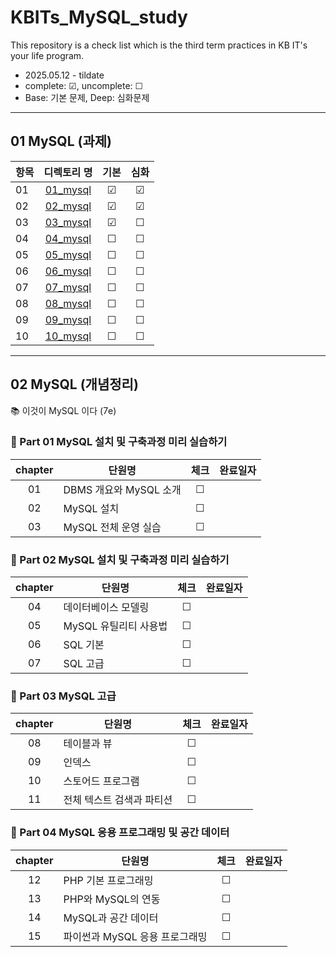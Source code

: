 # KBITs_MySQL_study
This repository is a check list which is the third term practices in KB IT's your life program.
- 2025.05.12 - tildate
- complete: ☑, uncomplete: ☐
- Base: 기본 문제, Deep: 심화문제

---

## 01 MySQL (과제)
| 항목 | 디렉토리 명 | 기본 | 심화 | 
|------|:----:|:----:|:----:|
| 01 | [01_mysql](https://github.com/yoon2fy/KBITs_MySQL_study/blob/main/01%20mySQL/01_mysql) | ☑ | ☑ |
| 02 | [02_mysql](https://github.com/yoon2fy/KBITs_MySQL_study/tree/main/01%20mySQL/02_mysql) | ☑ | ☑ |
| 03 | [03_mysql](https://github.com/yoon2fy/KBITs_MySQL_study/tree/main/01%20mySQL/03_mySQL) | ☑ | ☐ |
| 04 | [04_mysql]() | ☐ | ☐ |
| 05 | [05_mysql]() | ☐ | ☐ |
| 06 | [06_mysql]() | ☐ | ☐ |
| 07 | [07_mysql]() | ☐ | ☐ |
| 08 | [08_mysql]() | ☐ | ☐ |
| 09 | [09_mysql]() | ☐ | ☐ |
| 10 | [10_mysql]() | ☐ | ☐ |

---

## 02 MySQL (개념정리)
📚 이것이 MySQL 이다 (7e)
### 📖 Part 01 MySQL 설치 및 구축과정 미리 실습하기
|chapter|단원명|체크|완료일자|
|:-:|-|:-:|:-:|
|01|DBMS 개요와 MySQL 소개| ☐ |  |
|02|MySQL 설치            | ☐ |  |
|03|MySQL 전체 운영 실습  | ☐ |  |

### 📖 Part 02 MySQL 설치 및 구축과정 미리 실습하기
|chapter|단원명|체크|완료일자|
|:-:|-|:-:|:-:|
|04|데이터베이스 모델링  | ☐ |  |
|05|MySQL 유틸리티 사용법| ☐ |  |
|06|SQL 기본             | ☐ |  |
|07|SQL 고급             | ☐ |  |

### 📖 Part 03 MySQL 고급
|chapter|단원명|체크|완료일자|
|:-:|-|:-:|:-:|
|08|테이블과 뷰              | ☐ |  |
|09|인덱스                   | ☐ |  |
|10|스토어드 프로그램        | ☐ |  |
|11|전체 텍스트 검색과 파티션| ☐ |  |

### 📖 Part 04 MySQL 응용 프로그래밍 및 공간 데이터
|chapter|단원명|체크|완료일자|
|:-:|-|:-:|:-:|
|12|PHP 기본 프로그래밍          | ☐ |  |
|13|PHP와 MySQL의 연동           | ☐ |  |
|14|MySQL과 공간 데이터          | ☐ |  |
|15|파이썬과 MySQL 응용 프로그래밍| ☐ |  |


